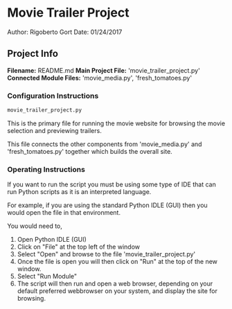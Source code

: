 # Movie Trailer Project
Author: Rigoberto Gort
Date: 01/24/2017

## Project Info
**Filename:** README.md
**Main Project File:** 'movie_trailer_project.py'
**Connected Module Files:** 'movie_media.py', 'fresh_tomatoes.py'

### Configuration Instructions
```sh
movie_trailer_project.py
```

This is the primary file for running the movie website for browsing the movie selection and previewing trailers.

This file connects the other components from 'movie_media.py' and 'fresh_tomatoes.py' together which builds the overall site.

### Operating Instructions
If you want to run the script you must be using some type of IDE that can run Python scripts as it is an interpreted language.

For example, if you are using the standard Python IDLE  (GUI) then you would open the file in that environment. 

You would need to,

1. Open Python IDLE (GUI)
2. Click on "File" at the top left of the window
3. Select "Open" and browse to the file 'movie_trailer_project.py'
4. Once the file is open you will then click on "Run" at the top of the new window.
5. Select "Run Module"
6. The script will then run and open a web browser, depending on your default preferred webbrowser on your system, and display the site for browsing.
